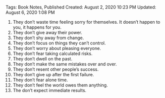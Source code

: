 Tags: Book Notes, Published
Created: August 2, 2020 10:23 PM
Updated: August 6, 2020 1:08 PM

1. They don’t waste time feeling sorry for themselves. It doesn’t happen to you, it happens for you.
2. They don’t give away their power.
3. They don’t shy away from change.
4. They don’t focus on things they can’t control.
5. They don’t worry about pleasing everyone.
6. They don’t fear taking calculated risks.
7. They don’t dwell on the past.
8. They don’t make the same mistakes over and over.
9. They don’t resent other people’s success.
10. They don’t give up after the first failure.
11. They don’t fear alone time.
12. They don’t feel the world owes them anything.
13. The don’t expect immediate results.